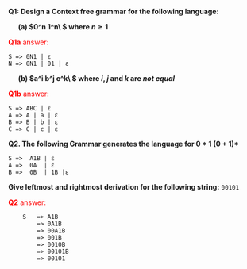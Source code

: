 **Q1: Design a Context free grammar for the following language:**

&nbsp;&nbsp;&nbsp;&nbsp;&nbsp;**(a) $0^n 1^n\ $ where $n\ge 1$**

<font color="red"><b>Q1a</b> answer:</font>

```nbf
S => 0N1 | ε
N => 0N1 | 01 | ε
```


&nbsp;&nbsp;&nbsp;&nbsp;&nbsp;**(b) $a^i b^j c^k\ $ where $i$, $j$ and $k$ are *not equal***

<font color="red"><b>Q1b</b> answer:</font>

```nbf
S => ABC | ε
A => A | a | ε
B => B | b | ε
C => C | c | ε
```

**Q2. The following Grammar generates the language for 0 * 1 (0 + 1)\***

```nbf
S =>  A1B | ε
A =>  0A  | ε
B =>  0B  | 1B |ε
```
**Give leftmost and rightmost derivation for the following string:** `00101`

<font color="red"><b>Q2</b> answer:</font>
```nbf
    S   => A1B
        => 0A1B
        => 00A1B
        => 001B
        => 0010B
        => 00101B
        => 00101
```
